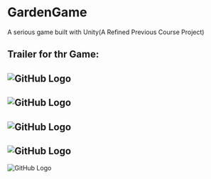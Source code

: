 # GardenGame
A serious game built with Unity(A Refined Previous Course Project)

Trailer for thr Game:
--------------------------------------------------
![GitHub Logo](/Trailer_1.gif)
--------------------------------------------------
![GitHub Logo](/Trailer_2.gif)
--------------------------------------------------
![GitHub Logo](/Trailer_3.gif)
--------------------------------------------------
![GitHub Logo](/Trailer_4.gif)
--------------------------------------------------
![GitHub Logo](/Trailer_5.gif)


